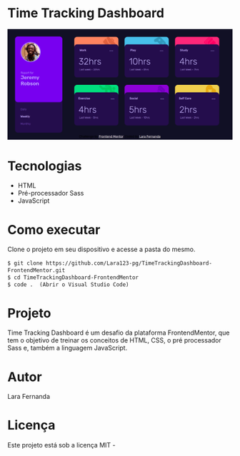 # Time Tracking Dashboard

<img src="./images/image.png">

# Tecnologias

<ul>
    <li>HTML</li>
    <li>Pré-processador Sass</li>
    <li>JavaScript</li>
</ul>

# Como executar

Clone o projeto em seu dispositivo e acesse a pasta do mesmo.

```
$ git clone https://github.com/Lara123-pg/TimeTrackingDashboard-FrontendMentor.git
$ cd TimeTrackingDashboard-FrontendMentor
$ code .  (Abrir o Visual Studio Code)
```

# Projeto

Time Tracking Dashboard é um desafio da plataforma FrontendMentor, que tem o objetivo de treinar os conceitos de HTML, CSS, o pré processador Sass e, também a linguagem JavaScript.

# Autor

Lara Fernanda

# Licença

Este projeto está sob a licença MIT -


